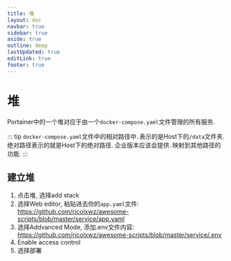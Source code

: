 ```yaml
---
title: 堆
layout: doc
navbar: true
sidebar: true
aside: true
outline: deep
lastUpdated: true
editLink: true
footer: true
---
```


# 堆

Portainer中的一个堆对应于由一个`docker-compose.yaml`文件管理的所有服务. 

::: tip
`docker-compose.yaml`文件中的相对路径中`.`表示的是Host下的`/data`文件夹. 绝对路径表示的就是Host下的绝对路径. 企业版本应该会提供`.`映射到其他路径的功能.
:::

## 建立堆

1. 点击堆, 选择add stack
2. 选择Web editor, 粘贴进去你的`app.yaml`文件: https://github.com/ricolxwz/awesome-scripts/blob/master/service/app.yaml
3. 选择Addvanced Mode, 添加.env文件内容: https://github.com/ricolxwz/awesome-scripts/blob/master/service/.env
4. Enable access control
5. 选择部署
